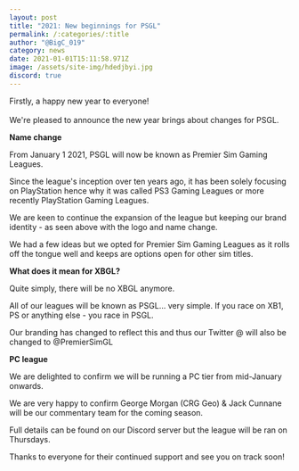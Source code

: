 ```yaml
---
layout: post
title: "2021: New beginnings for PSGL"
permalink: /:categories/:title
author: "@BigC_019"
category: news
date: 2021-01-01T15:11:58.971Z
image: /assets/site-img/hdedjbyi.jpg
discord: true
---
```

Firstly, a happy new year to everyone!\
\
We're pleased to announce the new year brings about changes for PSGL.

**Name change**

From January 1 2021, PSGL will now be known as Premier Sim Gaming Leagues.

Since the league's inception over ten years ago, it has been solely focusing on PlayStation hence why it was called PS3 Gaming Leagues or more recently PlayStation Gaming Leagues.

We are keen to continue the expansion of the league but keeping our brand identity - as seen above with the logo and name change.

We had a few ideas but we opted for Premier Sim Gaming Leagues as it rolls off the tongue well and keeps are options open for other sim titles.

**What does it mean for XBGL?**

Quite simply, there will be no XBGL anymore.

All of our leagues will be known as PSGL... very simple. If you race on XB1, PS or anything else - you race in PSGL.

Our branding has changed to reflect this and thus our Twitter @ will also be changed to @PremierSimGL 

**PC league** 

We are delighted to confirm we will be running a PC tier from mid-January onwards.

We are very happy to confirm George Morgan (CRG Geo) & Jack Cunnane will be our commentary team for the coming season. 

Full details can be found on our Discord server but the league will be ran on Thursdays. 

Thanks to everyone for their continued support and see you on track soon!